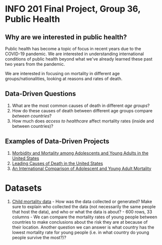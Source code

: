 # INFO 201 Final Project, Group 36, Public Health

## Why are we interested in public health?
Public health has become a topic of focus in recent years due to the COVID-19 pandemic.
We are interested in understanding international conditions of public health beyond what
we've already learned these past two years from the pandemic.

We are interested in focusing on mortality in different age groups/nationalities, looking at
reasons and rates of death.

## Data-Driven Questions
1. What are the most common causes of death in different _age groups_?
2. How do these causes of death between different age groups compare _between countries_?
3. How much does _access to healthcare_ affect mortality rates (inside and between countries)?

## Examples of Data-Driven Projects
1. [Morbidity and Mortality among Adolescents and Young Adults in the United States](https://www.jhsph.edu/research/centers-and-institutes/center-for-adolescent-health/_images/_pre-redesign/az/US%20Fact%20Sheet_FINAL.pdf)
2. [Leading Causes of Death in the United States](https://www.cdc.gov/nchs/data-visualization/mortality-leading-causes/index.htm)
3. [An International Comparison of Adolescent and Young Adult Mortality](https://www.ncbi.nlm.nih.gov/pmc/articles/PMC3938202/)

# Datasets
  1. [Child mortality data](https://data.unicef.org/resources/dataset/child-mortality/)
    - How was the data collected or generated? Make sure to explain who collected the data (not necessarily the same people that host the data), and who or what the data is about?
    - 600 rows, 33 columns
    - We can compare the mortality rates of young people between countries to make conclusions about the risk they are at because of their location. Another question we can answer is what country has the lowest mortality rate for young people (i.e. in what country do young people survive the most?)?


